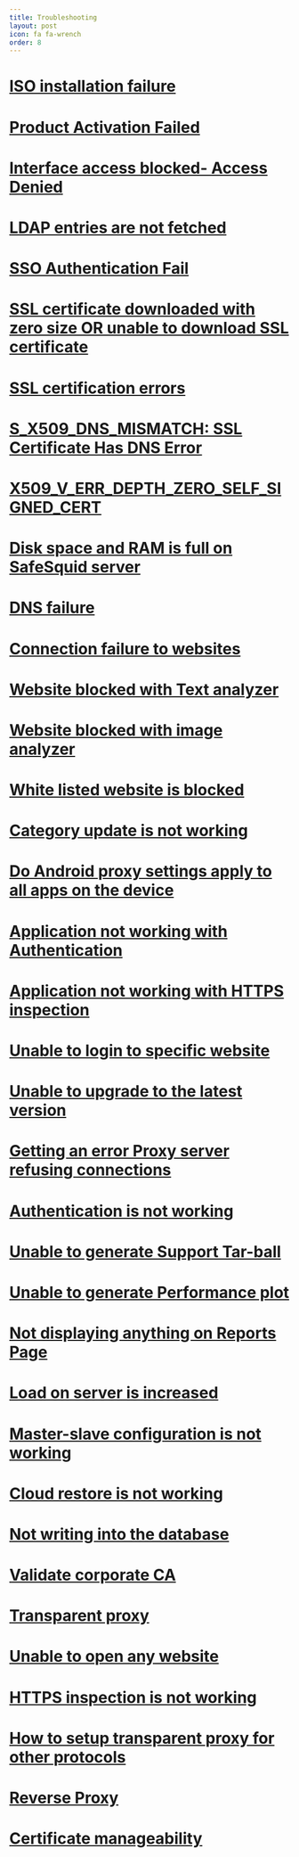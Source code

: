 ```yaml
---
title: Troubleshooting
layout: post
icon: fa fa-wrench
order: 8
---
```


# [ISO installation failure]()
# [Product Activation Failed ]()
# [Interface access blocked- Access Denied]()
# [LDAP entries are not fetched]()
# [SSO Authentication Fail]()
# [SSL certificate  downloaded  with  zero  size  OR  unable  to  download  SSL  certificate]()
# [SSL certification errors]()
# [S_X509_DNS_MISMATCH: SSL Certificate Has DNS Error]()
# [X509_V_ERR_DEPTH_ZERO_SELF_SIGNED_CERT]()
# [Disk space and RAM is full on SafeSquid server]()
# [DNS failure]()
# [Connection failure to websites]()
# [Website blocked with Text analyzer]()
# [Website blocked with image analyzer]()
# [White listed website is blocked]()
# [Category update is not working]()
# [Do Android proxy settings apply to all apps on the device]()
# [Application not working with Authentication]()
# [Application not working with HTTPS inspection]()
# [Unable to login to specific website]()
# [Unable to upgrade to the latest version]()
# [Getting an error Proxy server refusing connections]()
# [Authentication is not working]()
# [Unable to generate Support Tar-ball]()
# [Unable to generate Performance plot]()
# [Not displaying anything on Reports Page]()
# [Load on server is increased]()
# [Master-slave configuration is not working]()
# [Cloud restore is not working]()
# [Not writing into the database]()
# [Validate corporate CA]()
# [Transparent proxy]()
# [Unable to open any website]()
# [HTTPS inspection is not working]()
# [How to setup transparent proxy for other protocols]()
# [Reverse Proxy]()
# [Certificate  manageability]()